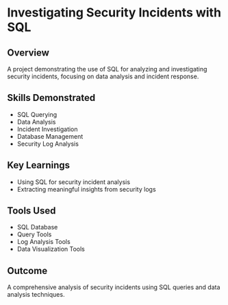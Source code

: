 # Investigating Security Incidents with SQL

## Overview
A project demonstrating the use of SQL for analyzing and investigating security incidents, focusing on data analysis and incident response.

## Skills Demonstrated
- SQL Querying
- Data Analysis
- Incident Investigation
- Database Management
- Security Log Analysis

## Key Learnings
- Using SQL for security incident analysis
- Extracting meaningful insights from security logs

## Tools Used
- SQL Database
- Query Tools
- Log Analysis Tools
- Data Visualization Tools

## Outcome
A comprehensive analysis of security incidents using SQL queries and data analysis techniques. 
